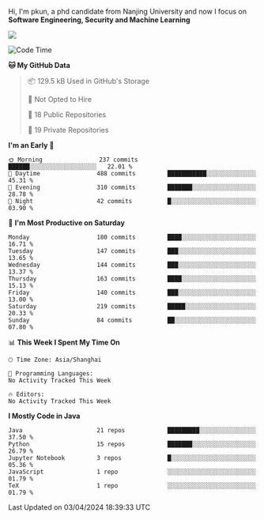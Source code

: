 Hi, I'm pkun, a phd candidate from Nanjing University and now I focus on **Software Engineering, Security and Machine Learning**

<!--![GitHub Snake Light](https://github.com/pppppkun/pppppkun/blob/output/github-snake.svg#gh-light-mode-only)-->
<!--![GitHub Snake dark](https://github.com/pppppkun/pppppkun/blob/output/github-snake-dark.svg#gh-dark-mode-only)-->

![](https://komarev.com/ghpvc/?username=pppppkun)
<!--START_SECTION:waka-->
![Code Time](http://img.shields.io/badge/Code%20Time-1%2C995%20hrs%2010%20mins-blue)

**🐱 My GitHub Data** 

> 📦 129.5 kB Used in GitHub's Storage 
 > 
> 🚫 Not Opted to Hire
 > 
> 📜 18 Public Repositories 
 > 
> 🔑 19 Private Repositories 
 > 
**I'm an Early 🐤** 

```text
🌞 Morning                237 commits         ██████░░░░░░░░░░░░░░░░░░░   22.01 % 
🌆 Daytime                488 commits         ███████████░░░░░░░░░░░░░░   45.31 % 
🌃 Evening                310 commits         ███████░░░░░░░░░░░░░░░░░░   28.78 % 
🌙 Night                  42 commits          █░░░░░░░░░░░░░░░░░░░░░░░░   03.90 % 
```
📅 **I'm Most Productive on Saturday** 

```text
Monday                   180 commits         ████░░░░░░░░░░░░░░░░░░░░░   16.71 % 
Tuesday                  147 commits         ███░░░░░░░░░░░░░░░░░░░░░░   13.65 % 
Wednesday                144 commits         ███░░░░░░░░░░░░░░░░░░░░░░   13.37 % 
Thursday                 163 commits         ████░░░░░░░░░░░░░░░░░░░░░   15.13 % 
Friday                   140 commits         ███░░░░░░░░░░░░░░░░░░░░░░   13.00 % 
Saturday                 219 commits         █████░░░░░░░░░░░░░░░░░░░░   20.33 % 
Sunday                   84 commits          ██░░░░░░░░░░░░░░░░░░░░░░░   07.80 % 
```


📊 **This Week I Spent My Time On** 

```text
🕑︎ Time Zone: Asia/Shanghai

💬 Programming Languages: 
No Activity Tracked This Week

🔥 Editors: 
No Activity Tracked This Week
```

**I Mostly Code in Java** 

```text
Java                     21 repos            █████████░░░░░░░░░░░░░░░░   37.50 % 
Python                   15 repos            ███████░░░░░░░░░░░░░░░░░░   26.79 % 
Jupyter Notebook         3 repos             █░░░░░░░░░░░░░░░░░░░░░░░░   05.36 % 
JavaScript               1 repo              ░░░░░░░░░░░░░░░░░░░░░░░░░   01.79 % 
TeX                      1 repo              ░░░░░░░░░░░░░░░░░░░░░░░░░   01.79 % 
```




 Last Updated on 03/04/2024 18:39:33 UTC
<!--END_SECTION:waka-->
